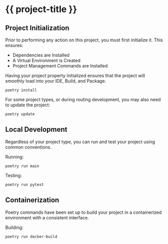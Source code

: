 # {{ project-title }}

## Project Initialization

Prior to performing any action on this project, you must first initialize it.  This ensures:

* Dependencies are Installed
* A Virtual Environment is Created
* Project Management Commands are Installed

Having your project property initialized ensures that the project will smoothly load into your IDE, Build, and Package.

```shell
poetry install
```

For some project types, or during routing development, you may also need to update the project:

```shell
poetry update
```

## Local Development 

Regardless of your project type, you can run and test your project using common conventions. 

Running:
```shell
poetry run main
```

Testing:
```shell
poetry run pytest
````

## Containerization

Poetry commands have been set up to build your project in a containerized environment with a consistent interface.

Building:
```shell
poetry run docker-build
```